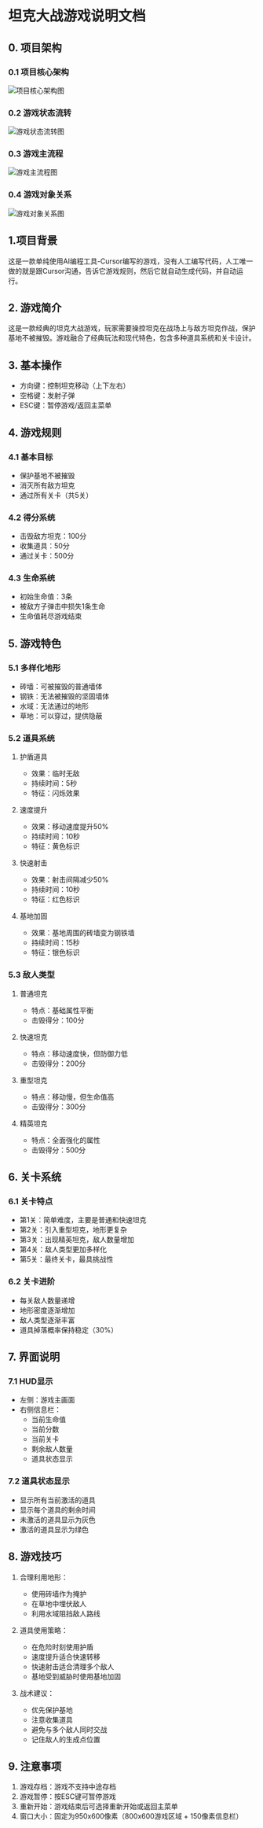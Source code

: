 # 坦克大战游戏说明文档

## 0. 项目架构

### 0.1 项目核心架构
![项目核心架构图](./projectimg/项目核心架构图.png)

### 0.2 游戏状态流转
![游戏状态流转图](./projectimg/游戏状态流转图.png)

### 0.3 游戏主流程
![游戏主流程图](./projectimg/游戏主流程图.png)

### 0.4 游戏对象关系
![游戏对象关系图](./projectimg/游戏对象关系图.png)

## 1.项目背景
这是一款单纯使用AI编程工具-Cursor编写的游戏，没有人工编写代码，人工唯一做的就是跟Cursor沟通，告诉它游戏规则，然后它就自动生成代码，并自动运行。

## 2. 游戏简介
这是一款经典的坦克大战游戏，玩家需要操控坦克在战场上与敌方坦克作战，保护基地不被摧毁。游戏融合了经典玩法和现代特色，包含多种道具系统和关卡设计。

## 3. 基本操作
- 方向键：控制坦克移动（上下左右）
- 空格键：发射子弹
- ESC键：暂停游戏/返回主菜单

## 4. 游戏规则

### 4.1 基本目标
- 保护基地不被摧毁
- 消灭所有敌方坦克
- 通过所有关卡（共5关）

### 4.2 得分系统
- 击毁敌方坦克：100分
- 收集道具：50分
- 通过关卡：500分

### 4.3 生命系统
- 初始生命值：3条
- 被敌方子弹击中损失1条生命
- 生命值耗尽游戏结束

## 5. 游戏特色

### 5.1 多样化地形
- 砖墙：可被摧毁的普通墙体
- 钢铁：无法被摧毁的坚固墙体
- 水域：无法通过的地形
- 草地：可以穿过，提供隐蔽

### 5.2 道具系统
1. 护盾道具
   - 效果：临时无敌
   - 持续时间：5秒
   - 特征：闪烁效果

2. 速度提升
   - 效果：移动速度提升50%
   - 持续时间：10秒
   - 特征：黄色标识

3. 快速射击
   - 效果：射击间隔减少50%
   - 持续时间：10秒
   - 特征：红色标识

4. 基地加固
   - 效果：基地周围的砖墙变为钢铁墙
   - 持续时间：15秒
   - 特征：银色标识

### 5.3 敌人类型
1. 普通坦克
   - 特点：基础属性平衡
   - 击毁得分：100分

2. 快速坦克
   - 特点：移动速度快，但防御力低
   - 击毁得分：200分

3. 重型坦克
   - 特点：移动慢，但生命值高
   - 击毁得分：300分

4. 精英坦克
   - 特点：全面强化的属性
   - 击毁得分：500分

## 6. 关卡系统

### 6.1 关卡特点
- 第1关：简单难度，主要是普通和快速坦克
- 第2关：引入重型坦克，地形更复杂
- 第3关：出现精英坦克，敌人数量增加
- 第4关：敌人类型更加多样化
- 第5关：最终关卡，最具挑战性

### 6.2 关卡进阶
- 每关敌人数量递增
- 地形密度逐渐增加
- 敌人类型逐渐丰富
- 道具掉落概率保持稳定（30%）

## 7. 界面说明

### 7.1 HUD显示
- 左侧：游戏主画面
- 右侧信息栏：
  - 当前生命值
  - 当前分数
  - 当前关卡
  - 剩余敌人数量
  - 道具状态显示

### 7.2 道具状态显示
- 显示所有当前激活的道具
- 显示每个道具的剩余时间
- 未激活的道具显示为灰色
- 激活的道具显示为绿色

## 8. 游戏技巧
1. 合理利用地形：
   - 使用砖墙作为掩护
   - 在草地中埋伏敌人
   - 利用水域阻挡敌人路线

2. 道具使用策略：
   - 在危险时刻使用护盾
   - 速度提升适合快速转移
   - 快速射击适合清理多个敌人
   - 基地受到威胁时使用基地加固

3. 战术建议：
   - 优先保护基地
   - 注意收集道具
   - 避免与多个敌人同时交战
   - 记住敌人的生成点位置

## 9. 注意事项
1. 游戏存档：游戏不支持中途存档
2. 游戏暂停：按ESC键可暂停游戏
3. 重新开始：游戏结束后可选择重新开始或返回主菜单
4. 窗口大小：固定为950x600像素（800x600游戏区域 + 150像素信息栏）
